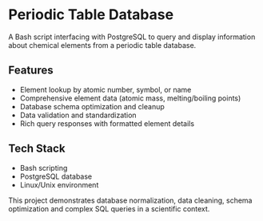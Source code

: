 # Periodic Table Database

A Bash script interfacing with PostgreSQL to query and display information about chemical elements from a periodic table database.  

## Features
- Element lookup by atomic number, symbol, or name
- Comprehensive element data (atomic mass, melting/boiling points)
- Database schema optimization and cleanup
- Data validation and standardization
- Rich query responses with formatted element details

## Tech Stack
- Bash scripting
- PostgreSQL database  
- Linux/Unix environment

This project demonstrates database normalization, data cleaning, schema optimization and complex SQL queries in a scientific context.
 

